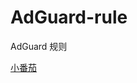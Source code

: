 # AdGuard-rule
AdGuard 规则

[小番茄](https://github.com/Elegy17/AdGuard-rule/blob/main/rule/%E7%95%AA%E8%8C%84%F0%9F%8D%85.txt])
